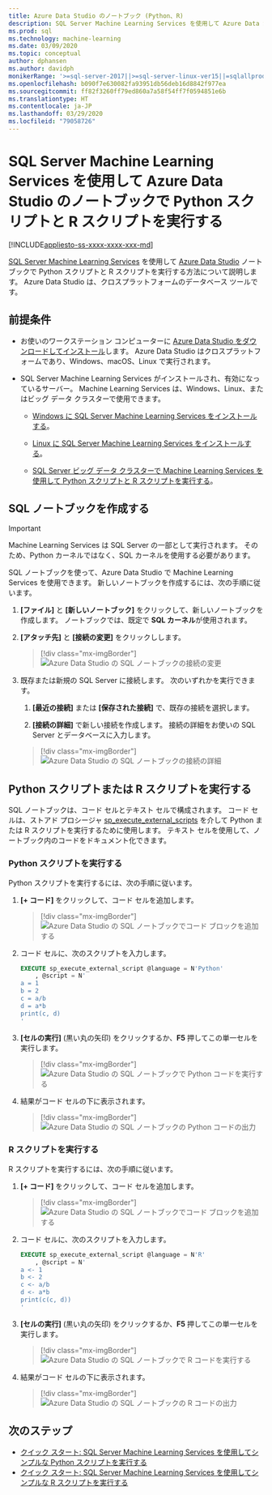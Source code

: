 ```yaml
---
title: Azure Data Studio のノートブック (Python、R)
description: SQL Server Machine Learning Services を使用して Azure Data Studio のノートブックで Python スクリプトと R スクリプトを実行する方法について説明します。
ms.prod: sql
ms.technology: machine-learning
ms.date: 03/09/2020
ms.topic: conceptual
author: dphansen
ms.author: davidph
monikerRange: '>=sql-server-2017||>=sql-server-linux-ver15||=sqlallproducts-allversions'
ms.openlocfilehash: b090f7e630082fa93951db56deb16d8842f977ea
ms.sourcegitcommit: ff82f3260ff79ed860a7a58f54ff7f0594851e6b
ms.translationtype: HT
ms.contentlocale: ja-JP
ms.lasthandoff: 03/29/2020
ms.locfileid: "79058726"
---
```

# <a name="run-python-and-r-scripts-in-azure-data-studio-notebooks-with-sql-server-machine-learning-services"></a>SQL Server Machine Learning Services を使用して Azure Data Studio のノートブックで Python スクリプトと R スクリプトを実行する
[!INCLUDE[appliesto-ss-xxxx-xxxx-xxx-md](../../includes/appliesto-ss-xxxx-xxxx-xxx-md.md)]

[SQL Server Machine Learning Services](../what-is-sql-server-machine-learning.md) を使用して [Azure Data Studio](https://docs.microsoft.com/sql/azure-data-studio/what-is) ノートブックで Python スクリプトと R スクリプトを実行する方法について説明します。 Azure Data Studio は、クロスプラットフォームのデータベース ツールです。

## <a name="prerequisites"></a>前提条件

- お使いのワークステーション コンピューターに [Azure Data Studio をダウンロードしてインストール](https://docs.microsoft.com/sql/azure-data-studio/download-azure-data-studio)します。 Azure Data Studio はクロスプラットフォームであり、Windows、macOS、Linux で実行されます。

- SQL Server Machine Learning Services がインストールされ、有効になっているサーバー。 Machine Learning Services は、Windows、Linux、またはビッグ データ クラスターで使用できます。

    - [Windows に SQL Server Machine Learning Services をインストールする](sql-machine-learning-services-windows-install.md)。

    - [Linux に SQL Server Machine Learning Services をインストールする](../../linux/sql-server-linux-setup-machine-learning.md)。

    - [SQL Server ビッグ データ クラスターで Machine Learning Services を使用して Python スクリプトと R スクリプトを実行する](../../big-data-cluster/machine-learning-services.md)。

## <a name="create-a-sql-notebook"></a>SQL ノートブックを作成する

> [!IMPORTANT]
> Machine Learning Services は SQL Server の一部として実行されます。 そのため、Python カーネルではなく、SQL カーネルを使用する必要があります。

SQL ノートブックを使って、Azure Data Studio で Machine Learning Services を使用できます。 新しいノートブックを作成するには、次の手順に従います。

1. **[ファイル]** と **[新しいノートブック]** をクリックして、新しいノートブックを作成します。 ノートブックでは、既定で **SQL カーネル**が使用されます。

1. **[アタッチ先]** と **[接続の変更]** をクリックしします。 

    > [!div class="mx-imgBorder"]
    > ![Azure Data Studio の SQL ノートブックの接続の変更](media/ads-attach-to-connection.png)
    
1. 既存または新規の SQL Server に接続します。 次のいずれかを実行できます。

    1. **[最近の接続]** または **[保存された接続]** で、既存の接続を選択します。

    1. **[接続の詳細]** で新しい接続を作成します。 接続の詳細をお使いの SQL Server とデータベースに入力します。

    > [!div class="mx-imgBorder"]
    > ![Azure Data Studio の SQL ノートブックの接続の詳細](media/ads-connection-details.png)  

## <a name="run-python-or-r-scripts"></a>Python スクリプトまたは R スクリプトを実行する

SQL ノートブックは、コード セルとテキスト セルで構成されます。 コード セルは、ストアド プロシージャ [sp_execute_external_scripts](../../relational-databases/system-stored-procedures/sp-execute-external-script-transact-sql.md) を介して Python または R スクリプトを実行するために使用します。 テキスト セルを使用して、ノートブック内のコードをドキュメント化できます。

### <a name="run-a-python-script"></a>Python スクリプトを実行する

Python スクリプトを実行するには、次の手順に従います。

1. **[+ コード]** をクリックして、コード セルを追加します。

    > [!div class="mx-imgBorder"]
    > ![Azure Data Studio の SQL ノートブックでコード ブロックを追加する](media/ads-add-code.png)  

1. コード セルに、次のスクリプトを入力します。

    ```sql
    EXECUTE sp_execute_external_script @language = N'Python'
        , @script = N'
    a = 1
    b = 2
    c = a/b
    d = a*b
    print(c, d)
    '
    ```

1. **[セルの実行]** (黒い丸の矢印) をクリックするか、**F5** 押してこの単一セルを実行します。

    > [!div class="mx-imgBorder"]
    > ![Azure Data Studio の SQL ノートブックで Python コードを実行する](media/ads-run-python.png)  

1. 結果がコード セルの下に表示されます。

    > [!div class="mx-imgBorder"]
    > ![Azure Data Studio の SQL ノートブックの Python コードの出力](media/ads-run-python-output.png)  

### <a name="run-an-r-script"></a>R スクリプトを実行する

R スクリプトを実行するには、次の手順に従います。

1. **[+ コード]** をクリックして、コード セルを追加します。

    > [!div class="mx-imgBorder"]
    > ![Azure Data Studio の SQL ノートブックでコード ブロックを追加する](media/ads-add-code.png)  

1. コード セルに、次のスクリプトを入力します。

    ```sql
    EXECUTE sp_execute_external_script @language = N'R'
        , @script = N'
    a <- 1
    b <- 2
    c <- a/b
    d <- a*b
    print(c(c, d))
    '
    ```

1. **[セルの実行]** (黒い丸の矢印) をクリックするか、**F5** 押してこの単一セルを実行します。

    > [!div class="mx-imgBorder"]
    > ![Azure Data Studio の SQL ノートブックで R コードを実行する](media/ads-run-r.png)  

1. 結果がコード セルの下に表示されます。

    > [!div class="mx-imgBorder"]
    > ![Azure Data Studio の SQL ノートブックの R コードの出力](media/ads-run-r-output.png)  

## <a name="next-steps"></a>次のステップ

- [クイック スタート: SQL Server Machine Learning Services を使用してシンプルな Python スクリプトを実行する](../tutorials/quickstart-python-create-script.md)
- [クイック スタート: SQL Server Machine Learning Services を使用してシンプルな R スクリプトを実行する](../tutorials/quickstart-r-create-script.md)
